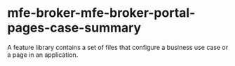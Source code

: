 # mfe-broker-mfe-broker-portal-pages-case-summary

A feature library contains a set of files that configure a business use case or a page in an application.
